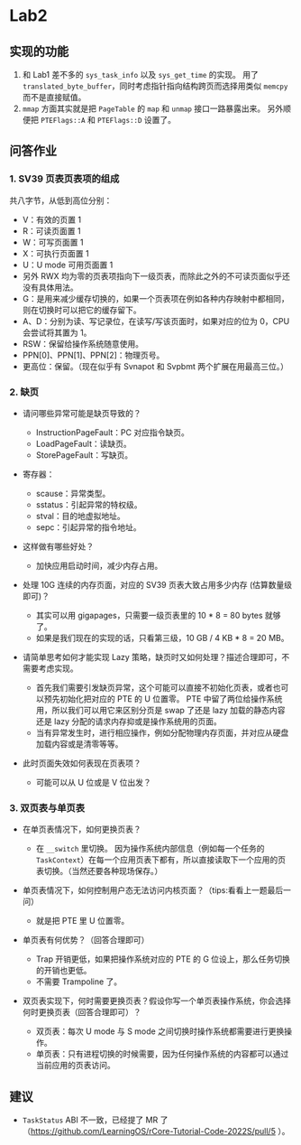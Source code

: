 # Lab2

## 实现的功能

1. 和 Lab1 差不多的 `sys_task_info` 以及 `sys_get_time` 的实现。
   用了 `translated_byte_buffer`，同时考虑指针指向结构跨页而选择用类似 `memcpy` 而不是直接赋值。
2. `mmap` 方面其实就是把 `PageTable` 的 `map` 和 `unmap` 接口一路暴露出来。
   另外顺便把 `PTEFlags::A` 和 `PTEFlags::D` 设置了。

## 问答作业

### 1. SV39 页表页表项的组成

共八字节，从低到高位分别：
- V：有效的页置 1
- R：可读页面置 1
- W：可写页面置 1
- X：可执行页面置 1
- U：U mode 可用页面置 1
- 另外 RWX 均为零的页表项指向下一级页表，而除此之外的不可读页面似乎还没有具体用法。
- G：是用来减少缓存切换的，如果一个页表项在例如各种内存映射中都相同，则在切换时可以把它的缓存留下。
- A、D：分别为读、写记录位，在读写/写该页面时，如果对应的位为 0，CPU会尝试将其置为 1。
- RSW：保留给操作系统随意使用。
- PPN[0]、PPN[1]、PPN[2]：物理页号。
- 更高位：保留。（现在似乎有 Svnapot 和 Svpbmt 两个扩展在用最高三位。）

### 2. 缺页

- 请问哪些异常可能是缺页导致的？

  - InstructionPageFault：PC 对应指令缺页。
  - LoadPageFault：读缺页。
  - StorePageFault：写缺页。

- 寄存器：

  - scause：异常类型。
  - sstatus：引起异常的特权级。
  - stval：目的地虚拟地址。
  - sepc：引起异常的指令地址。

- 这样做有哪些好处？

  - 加快应用启动时间，减少内存占用。

- 处理 10G 连续的内存页面，对应的 SV39 页表大致占用多少内存 (估算数量级即可)？

  - 其实可以用 gigapages，只需要一级页表里的 10 * 8 = 80 bytes 就够了。
  - 如果是我们现在的实现的话，只看第三级，10 GB / 4 KB * 8 = 20 MB。

- 请简单思考如何才能实现 Lazy 策略，缺页时又如何处理？描述合理即可，不需要考虑实现。

  - 首先我们需要引发缺页异常，这个可能可以直接不初始化页表，或者也可以预先初始化把对应的 PTE 的 U 位置零。
    PTE 中留了两位给操作系统用，所以我们可以用它来区别分页是 swap 了还是 lazy 加载的静态内容
    还是 lazy 分配的请求内存抑或是操作系统用的页面。
  - 当有异常发生时，进行相应操作，例如分配物理内存页面，并对应从硬盘加载内容或是清零等等。

- 此时页面失效如何表现在页表项？

  - 可能可以从 U 位或是 V 位出发？

### 3. 双页表与单页表

- 在单页表情况下，如何更换页表？

  - 在 `__switch` 里切换。
    因为操作系统内部信息（例如每一个任务的 `TaskContext`）在每一个应用页表下都有，所以直接读取下一个应用的页表切换。（当然还要各种现场保存。）

- 单页表情况下，如何控制用户态无法访问内核页面？（tips:看看上一题最后一问）

  - 就是把 PTE 里 U 位置零。

- 单页表有何优势？（回答合理即可）

  - Trap 开销更低，如果把操作系统对应的 PTE 的 G 位设上，那么任务切换的开销也更低。
  - 不需要 Trampoline 了。

- 双页表实现下，何时需要更换页表？假设你写一个单页表操作系统，你会选择何时更换页表（回答合理即可）？

  - 双页表：每次 U mode 与 S mode 之间切换时操作系统都需要进行更换操作。
  - 单页表：只有进程切换的时候需要，因为任何操作系统的内容都可以通过当前应用的页表访问。

## 建议

- `TaskStatus` ABI 不一致，已经提了 MR 了（https://github.com/LearningOS/rCore-Tutorial-Code-2022S/pull/5 ）。


    
